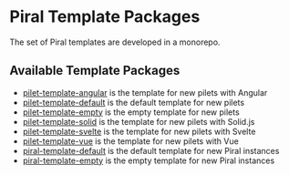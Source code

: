 # Piral Template Packages

The set of Piral templates are developed in a monorepo.

## Available Template Packages

- [pilet-template-angular](./pilet-template-angular/README.md) is the template for new pilets with Angular
- [pilet-template-default](./pilet-template-default/README.md) is the default template for new pilets
- [pilet-template-empty](./pilet-template-empty/README.md) is the empty template for new pilets
- [pilet-template-solid](./pilet-template-solid/README.md) is the template for new pilets with Solid.js
- [pilet-template-svelte](./pilet-template-solid/README.md) is the template for new pilets with Svelte
- [pilet-template-vue](./pilet-template-vue/README.md) is the template for new pilets with Vue
- [piral-template-default](./piral-template-default/README.md) is the default template for new Piral instances
- [piral-template-empty](./piral-template-empty/README.md) is the empty template for new Piral instances
